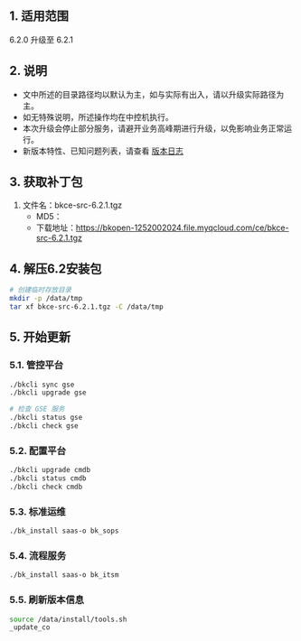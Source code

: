 ## 1. 适用范围

6.2.0 升级至 6.2.1

## 2. 说明

- 文中所述的目录路径均以默认为主，如与实际有出入，请以升级实际路径为主。
- 如无特殊说明，所述操作均在中控机执行。
- 本次升级会停止部分服务，请避开业务高峰期进行升级，以免影响业务正常运行。
- 新版本特性、已知问题列表，请查看 [版本日志](../../../VersionLog/6.2/v62.md)

## 3. 获取补丁包

1. 文件名：bkce-src-6.2.1.tgz
    - MD5：
    - 下载地址：https://bkopen-1252002024.file.myqcloud.com/ce/bkce-src-6.2.1.tgz

## 4. 解压6.2安装包

```bash
# 创建临时存放目录
mkdir -p /data/tmp
tar xf bkce-src-6.2.1.tgz -C /data/tmp
```

## 5. 开始更新

### 5.1. 管控平台

```bash
./bkcli sync gse
./bkcli upgrade gse

# 检查 GSE 服务
./bkcli status gse
./bkcli check gse
```

### 5.2. 配置平台

```bash
./bkcli upgrade cmdb
./bkcli status cmdb 
./bkcli check cmdb
```

### 5.3. 标准运维

```bash
./bk_install saas-o bk_sops
```

### 5.4. 流程服务

```bash
./bk_install saas-o bk_itsm
```

### 5.5. 刷新版本信息

```bash
source /data/install/tools.sh
_update_co